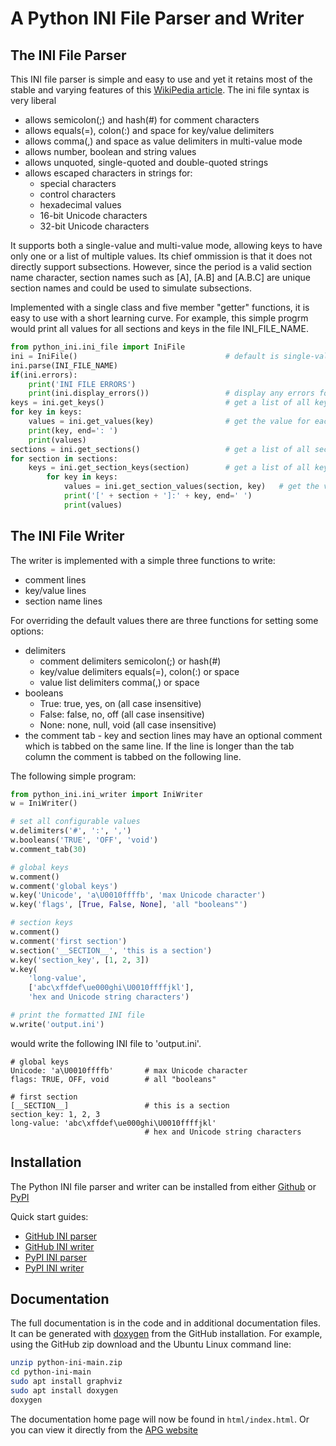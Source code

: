 # A Python INI File Parser and Writer

## The INI File Parser

This INI file parser is simple and easy to use and yet
it retains most of the stable and varying features
of this [WikiPedia article](https://en.wikipedia.org/wiki/INI_file).
The ini file syntax is very liberal

-   allows semicolon(;) and hash(#) for comment characters
-   allows equals(=), colon(:) and space for key/value delimiters
-   allows comma(,) and space as value delimiters in multi-value mode
-   allows number, boolean and string values
-   allows unquoted, single-quoted and double-quoted strings
-   allows escaped characters in strings for:
    -   special characters
    -   control characters
    -   hexadecimal values
    -   16-bit Unicode characters
    -   32-bit Unicode characters

It supports both a single-value and multi-value mode,
allowing keys to have only one or a list of multiple values.
Its chief ommission is that it does not directly support subsections.
However, since the period is a valid section name character, section names
such as [A], [A.B] and [A.B.C] are unique section names and could be used to simulate
subsections.

Implemented with a single class and five member "getter" functions, it is easy to use
with a short learning curve. For example, this simple progrm would print all values
for all sections and keys in the file INI_FILE_NAME.

```python
from python_ini.ini_file import IniFile
ini = IniFile()                                 # default is single-value mode
ini.parse(INI_FILE_NAME)
if(ini.errors):
    print('INI FILE ERRORS')
    print(ini.display_errors())                 # display any errors found in the INI file
keys = ini.get_keys()                           # get a list of all keys in the global section
for key in keys:
    values = ini.get_values(key)                # get the value for each key
    print(key, end=': ')
    print(values)
sections = ini.get_sections()                   # get a list of all section names
for section in sections:
    keys = ini.get_section_keys(section)        # get a list of all keys in each section
        for key in keys:
            values = ini.get_section_values(section, key)   # get the value for each section key
            print('[' + section + ']:' + key, end=' ')
            print(values)
```

## The INI File Writer

The writer is implemented with a simple three functions to write:

-   comment lines
-   key/value lines
-   section name lines

For overriding the default values there are three functions for setting some options:

-   delimiters
    -   comment delimiters semicolon(;) or hash(#)
    -   key/value delimiters equals(=), colon(:) or space
    -   value list delimiters comma(,) or space
-   booleans
    -   True: true, yes, on (all case insensitive)
    -   False: false, no, off (all case insensitive)
    -   None: none, null, void (all case insensitive)
-   the comment tab - key and section lines may have an optional comment
    which is tabbed on the same line. If the line is longer than the tab column
    the comment is tabbed on the following line.

The following simple program:

```python
from python_ini.ini_writer import IniWriter
w = IniWriter()

# set all configurable values
w.delimiters('#', ':', ',')
w.booleans('TRUE', 'OFF', 'void')
w.comment_tab(30)

# global keys
w.comment()
w.comment('global keys')
w.key('Unicode', 'a\U0010ffffb', 'max Unicode character')
w.key('flags', [True, False, None], 'all "booleans"')

# section keys
w.comment()
w.comment('first section')
w.section('__SECTION__', 'this is a section')
w.key('section_key', [1, 2, 3])
w.key(
    'long-value',
    ['abc\xffdef\ue000ghi\U0010ffffjkl'],
    'hex and Unicode string characters')

# print the formatted INI file
w.write('output.ini')
```

would write the following INI file to 'output.ini'.

```
# global keys
Unicode: 'a\U0010ffffb'       # max Unicode character
flags: TRUE, OFF, void        # all "booleans"

# first section
[__SECTION__]                 # this is a section
section_key: 1, 2, 3
long-value: 'abc\xffdef\ue000ghi\U0010ffffjkl'
                              # hex and Unicode string characters
```

## Installation

The Python INI file parser and writer can be installed from either
[Github](https://github.com/ldthomas/python-ini)
or
[PyPI](https://pypi.org/project/python-ini/)

Quick start guides:

-   [GitHub INI parser](https://github.com/ldthomas/python-ini/blob/main/docs/quick_github.md)
-   [GitHub INI writer](https://github.com/ldthomas/python-ini/blob/main/docs/quick_git_writer.md)
-   [PyPI INI parser](https://github.com/ldthomas/python-ini/blob/main/docs/quick_pip.md)
-   [PyPI INI writer](https://github.com/ldthomas/python-ini/blob/main/docs/quick_pip_writer.md)

## Documentation

The full documentation is in the code and in additional documentation files.
It can be generated
with [doxygen](https://www.doxygen.nl/)
from the GitHub installation. For example, using the GitHub zip download
and the Ubuntu Linux command line:

```bash
unzip python-ini-main.zip
cd python-ini-main
sudo apt install graphviz
sudo apt install doxygen
doxygen
```

The documentation home page will now be found in `html/index.html`.
Or you can view it directly from the
[APG website](https://sabnf.com/docs/python-ini/index.html)
